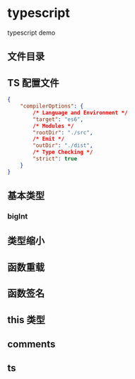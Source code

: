 # typescript

typescript demo

## 文件目录

## TS 配置文件

```json
{
	"compilerOptions": {
		/* Language and Environment */
		"target": "es6",
		/* Modules */
		"rootDir": "./src",
		/* Emit */
		"outDir": "./dist",
		/* Type Checking */
		"strict": true
	}
}
```

## 基本类型

### bigInt

## 类型缩小

## 函数重载
## 函数签名
## this 类型
## comments

## ts